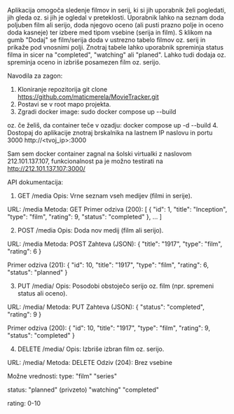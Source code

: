 Aplikacija omogoča sledenje filmov in serij, ki si jih uporabnik želi pogledati, jih gleda oz. si jih je ogledal v preteklosti. Uporabnik lahko na seznam doda poljuben film ali serijo, doda njegovo oceno (ali pusti prazno polje in oceno doda kasneje) ter izbere med tipom vsebine (serija in film). S klikom na gumb "Dodaj" se film/serija doda v ustrezno tabelo filmov oz. serij in prikaže pod vnosnimi polji. Znotraj tabele lahko uporabnik spreminja status filma in sicer na "completed", "watching" ali "planed". Lahko tudi dodaja oz. spreminja oceno in izbriše posamezen film oz. serijo. 


Navodila za zagon:
1. Kloniranje repozitorija 
git clone https://github.com/maticmerela/MovieTracker.git
2. Postavi se v root mapo projekta. 
3. Zgradi docker image: 
sudo docker compose up --build 

oz. če želiš, da container teče v ozadju: 
docker compose up -d --build
4. Dostopaj do aplikacije znotraj brskalnika na lastnem IP naslovu in portu 3000
http://<tvoj_ip>:3000

Sam sem docker container zagnal na šolski virtualki z naslovom 212.101.137.107, funkcionalnost pa je možno testirati na http://212.101.137.107:3000/

API dokumentacija: 

1. GET /media
Opis: Vrne seznam vseh medijev (filmi in serije).

URL: /media
Metoda: GET
Primer odziva (200):
[
  {
    "id": 1,
    "title": "Inception",
    "type": "film",
    "rating": 9,
    "status": "completed"
  },
  ...
]

2. POST /media
Opis: Doda nov medij (film ali serijo).

URL: /media
Metoda: POST
Zahteva (JSON):
{
  "title": "1917",
  "type": "film",
  "rating": 6
}

Primer odziva (201):
{
  "id": 10,
  "title": "1917",
  "type": "film",
  "rating": 6,
  "status": "planned"
}


3. PUT /media/<id>
Opis: Posodobi obstoječo serijo oz. film (npr. spremeni status ali oceno).

URL: /media/<id>
Metoda: PUT
Zahteva (JSON):
{
  "status": "completed",
  "rating": 9
}

Primer odziva (200):
{
  "id": 10,
  "title": "1917",
  "type": "film",
  "rating": 9,
  "status": "completed"
}

4. DELETE /media/<id>
Opis: Izbriše izbran film oz. serijo.

URL: /media/<id>
Metoda: DELETE
Odziv (204): Brez vsebine



Možne vrednosti: 
type:
"film"
"series"

status:
"planned" (privzeto)
"watching"
"completed"

rating:
0-10